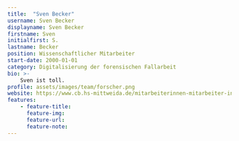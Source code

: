 ```yaml
---
title:  "Sven Becker"
username: Sven Becker
displayname: Sven Becker
firstname: Sven
initialfirst: S.
lastname: Becker
position: Wissenschaftlicher Mitarbeiter
start-date: 2000-01-01
category: Digitalisierung der forensischen Fallarbeit
bio: >- 
    Sven ist toll.   
profile: assets/images/team/forscher.png
website: https://www.cb.hs-mittweida.de/mitarbeiterinnen-mitarbeiter-in-ihren-fachgruppen/becker-sven/
features:
    - feature-title: 
      feature-img: 
      feature-url: 
      feature-note: 
---
```


